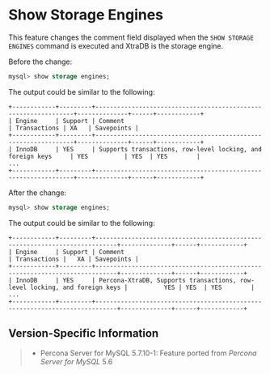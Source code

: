 # Show Storage Engines

This feature changes the comment field displayed when the `SHOW STORAGE ENGINES` command is executed and XtraDB is the storage engine.

Before the change:

```sql
mysql> show storage engines;
```

The output could be similar to the following:

```text
+------------+---------+----------------------------------------------------------------+--------------+------+------------+
| Engine     | Support | Comment                                                        | Transactions | XA   | Savepoints |
+------------+---------+----------------------------------------------------------------+--------------+------+------------+
| InnoDB     | YES     | Supports transactions, row-level locking, and foreign keys     | YES          | YES  | YES        |
...
+------------+---------+----------------------------------------------------------------+--------------+------+------------+
```

After the change:

```sql
mysql> show storage engines;
```

The output could be similar to the following:

```text
+------------+---------+----------------------------------------------------------------------------+--------------+------+------------+
| Engine     | Support | Comment                                                                    | Transactions |   XA | Savepoints |
+------------+---------+----------------------------------------------------------------------------+--------------+------+------------+
| InnoDB     | YES     | Percona-XtraDB, Supports transactions, row-level locking, and foreign keys |          YES | YES  | YES        |
...
+------------+---------+----------------------------------------------------------------------------+--------------+------+------------+
```

## Version-Specific Information

> 
> * Percona Server for MySQL 5.7.10-1:
> Feature ported from *Percona Server for MySQL* 5.6
